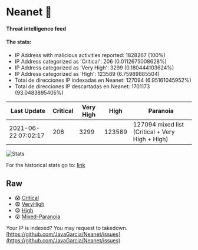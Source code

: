 # Neanet :hocho:
#### Threat intelligence feed
#### The stats:

- IP Address with malicious activities reported: 1828267 (100%)
- IP Address categorized as 'Critical':  206 (0.0112675008628%)
- IP Address categorized as 'Very High':  3299 (0.180444103624%)
- IP Address categorized as 'High':  123589 (6.75989885504)
- Total de direcciones IP indexadas en Neanet:  127094 (6.95161045952%)
- Total de direcciones IP descartadas en Neanet:  1701173 (93.0483895405%)

| Last Update | Critical | Very High | High | Paranoia |
| --- | --- | --- | --- | --- |
| 2021-06-22 07:02:17 | 206 | 3299 | 123589 | 127094 mixed list (Critical + Very High + High)|

![Stats](https://docs.google.com/spreadsheets/d/e/2PACX-1vSnaNMIXVabIpDJjufMlzH7poXnshF3mgd8Is1g9ytUEzVsP5my4Trn8f-xkoLLQ38xpL3HtmUexLo6/pubchart?oid=501124687&format=image)

For the historical stats go to: [link](/stats.csv)
## Raw
- :scream: [Critical](https://raw.githubusercontent.com/JavaGarcia/Neanet/master/blacklists/neanet_critical.txt)
- :fearful: [VeryHigh](https://raw.githubusercontent.com/JavaGarcia/Neanet/master/blacklists/neanet_veryHigh.txtt)
- :frowning: [High](https://raw.githubusercontent.com/JavaGarcia/Neanet/master/blacklists/neanet_high.txt)
- :dizzy_face: [Mixed-Paranoia](https://raw.githubusercontent.com/JavaGarcia/Neanet/master/blacklists/neanet_all.txt)


Your IP is indexed? You may request to takedown. [https://github.com/JavaGarcia/Neanet/issues](https://github.com/JavaGarcia/Neanet/issues)













































































































































































































































































































































































































































































































































































































































































































































































































































































































































































































































































































































































































































































































































































































































































































































































































































































































































































































































































































































































































































































































































































































































































































































































































































































































































































































































































































































































































































































































































































































































































































































































































































































































































































































































































































































































































































































































































































































































































































































































































































































































































































































































































































































































































































































































































































































































































































































































































































































































































































































































































































































































































































































































































































































































































































































































































































































































































































































































































































































































































































































































































































































































































































































































































































































































































































































































































































































































































































































































































































































































































































































































































































































































































